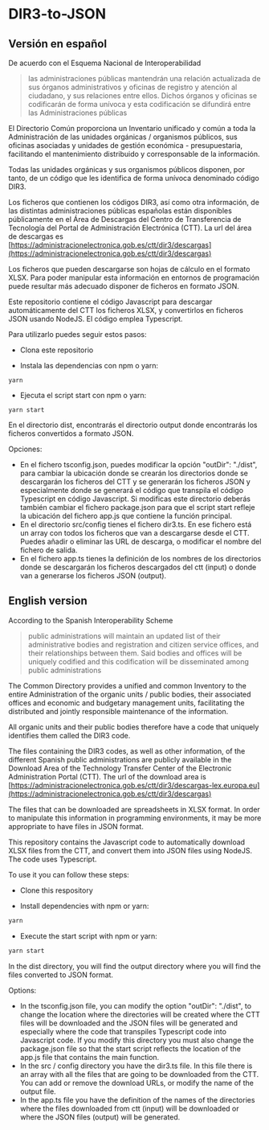 # DIR3-to-JSON

## Versión en español

De acuerdo con el Esquema Nacional de Interoperabilidad

> las administraciones públicas mantendrán una relación actualizada de sus órganos administrativos y oficinas de registro y atención al ciudadano, y sus relaciones entre ellos. Dichos órganos y oficinas se codificarán de forma unívoca y esta codificación se difundirá entre las Administraciones públicas

El Directorio Común proporciona un Inventario unificado y común a toda la Administración de las unidades orgánicas / organismos públicos, sus oficinas asociadas y unidades de gestión económica - presupuestaria, facilitando el mantenimiento distribuido y corresponsable de la información.

Todas las unidades orgánicas y sus organismos públicos disponen, por tanto, de un código que les identifica de forma unívoca denominado código DIR3.

Los ficheros que contienen los códigos DIR3, así como otra información, de las distintas administraciones públicas españolas están disponibles públicamente en el Área de Descargas del Centro de Transferencia de Tecnología del Portal de Administración Electrónica (CTT). La url del área de descargas es [https://administracionelectronica.gob.es/ctt/dir3/descargas](https://administracionelectronica.gob.es/ctt/dir3/descargas)

Los ficheros que pueden descargarse son hojas de cálculo en el formato XLSX. Para poder manipular esta información en entornos de programación puede resultar más adecuado disponer de ficheros en formato JSON.

Este repositorio contiene el código Javascript para descargar automáticamente del CTT los ficheros XLSX, y convertirlos en ficheros JSON usando NodeJS. El código emplea Typescript.

Para utilizarlo puedes seguir estos pasos:

- Clona este repositorio

- Instala las dependencias con npm o yarn:

```(bash)
yarn
```

- Ejecuta el script start con npm o yarn:

```(bash)
yarn start

```

En el directorio dist, encontrarás el directorio output donde encontrarás los ficheros convertidos a formato JSON.

Opciones:

- En el fichero tsconfig.json, puedes modificar la opción "outDir": "./dist", para cambiar la ubicación donde se crearán los directorios donde se descargarán los ficheros del CTT y se generarán los ficheros JSON y especialmente donde se generará el código que transpila el código Typescript en código Javascript. Si modificas este directorio deberás también cambiar el fichero package.json para que el script start refleje la ubicación del fichero app.js que contiene la función principal.
- En el directorio src/config tienes el fichero dir3.ts. En ese fichero está un array con todos los ficheros que van a descargarse desde el CTT. Puedes añadir o eliminar las URL de descarga, o modificar el nombre del fichero de salida.
- En el fichero app.ts tienes la definición de los nombres de los directorios donde se descargarán los ficheros descargados del ctt (input) o donde van a generarse los ficheros JSON (output).

## English version

According to the Spanish Interoperability Scheme

> public administrations will maintain an updated list of their administrative bodies and registration and citizen service offices, and their relationships between them. Said bodies and offices will be uniquely codified and this codification will be disseminated among public administrations

The Common Directory provides a unified and common Inventory to the entire Administration of the organic units / public bodies, their associated offices and economic and budgetary management units, facilitating the distributed and jointly responsible maintenance of the information.

All organic units and their public bodies therefore have a code that uniquely identifies them called the DIR3 code.

The files containing the DIR3 codes, as well as other information, of the different Spanish public administrations are publicly available in the Download Area of ​​the Technology Transfer Center of the Electronic Administration Portal (CTT). The url of the download area is [https://administracionelectronica.gob.es/ctt/dir3/descargas-lex.europa.eu](https://administracionelectronica.gob.es/ctt/dir3/descargas)

The files that can be downloaded are spreadsheets in XLSX format. In order to manipulate this information in programming environments, it may be more appropriate to have files in JSON format.

This repository contains the Javascript code to automatically download XLSX files from the CTT, and convert them into JSON files using NodeJS. The code uses Typescript.

To use it you can follow these steps:

- Clone this respository

- Install dependencies with npm or yarn:

```bash
yarn
```

- Execute the start script with npm or yarn:

```bash
yarn start

```

In the dist directory, you will find the output directory where you will find the files converted to JSON format.

Options:

- In the tsconfig.json file, you can modify the option "outDir": "./dist", to change the location where the directories will be created where the CTT files will be downloaded and the JSON files will be generated and especially where the code that transpiles Typescript code into Javascript code. If you modify this directory you must also change the package.json file so that the start script reflects the location of the app.js file that contains the main function.
- In the src / config directory you have the dir3.ts file. In this file there is an array with all the files that are going to be downloaded from the CTT. You can add or remove the download URLs, or modify the name of the output file.
- In the app.ts file you have the definition of the names of the directories where the files downloaded from ctt (input) will be downloaded or where the JSON files (output) will be generated.
